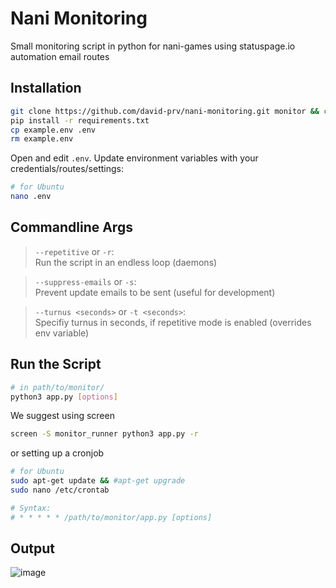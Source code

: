 # Nani Monitoring
Small monitoring script in python for nani-games using statuspage.io automation email routes

## Installation
```bash
git clone https://github.com/david-prv/nani-monitoring.git monitor && cd monitor
pip install -r requirements.txt
cp example.env .env
rm example.env
```
Open and edit ``.env``. Update environment variables with your credentials/routes/settings:
```bash
# for Ubuntu
nano .env
```

## Commandline Args
> ``--repetitive`` or ``-r``:  
> Run the script in an endless loop (daemons)

> ``--suppress-emails`` or ``-s``:  
> Prevent update emails to be sent (useful for development)

> ``--turnus <seconds>`` or ``-t <seconds>``:  
> Specifiy turnus in seconds, if repetitive mode is enabled (overrides env variable)

## Run the Script
```bash
# in path/to/monitor/
python3 app.py [options]
```
  
We suggest using screen
```bash
screen -S monitor_runner python3 app.py -r
```
or setting up a cronjob
```bash
# for Ubuntu
sudo apt-get update && #apt-get upgrade
sudo nano /etc/crontab 

# Syntax:
# * * * * * /path/to/monitor/app.py [options] 
```

## Output
![image](https://user-images.githubusercontent.com/66866223/173231420-4565f77b-7665-42af-b16a-66b7f20643cf.png)
